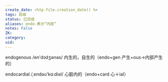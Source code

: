```yaml
---
create_date: <%tp.file.creation_date() %>
tags: 前缀
status: 已完成 
aliases: endo-表示“内部”
notes: False
ZK: 
category: 
uid: 
---
```


endogenous /en'dɔdʒənəs/ 内生的，自生的（endo+gen 产生+ous→内部产生的）

endocardial /,endəu'kɑ:diəl/ 心脏内的（endo+card 心＋ial）